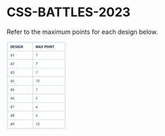 # CSS-BATTLES-2023

Refer to the maximum points for each design below.

<img width="134" alt="table" src="https://github.com/IET-CSS-BATTLES-2023/CSS-BATTLES-2023/blob/main/table.png">
